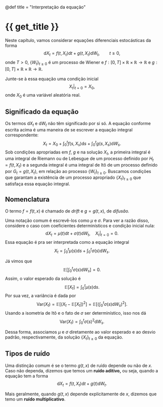 @def title = "Interpretação da equação"

# {{ get_title }}

Neste capítulo, vamos considerar equações diferenciais estocásticas da forma
$$
\mathrm{d}X_t = f(t, X_t)\mathrm{d}t + g(t, X_t)\mathrm{d}W_t, \qquad t \geq 0,
$$
onde $T > 0,$ $\{W_t\}_{t\geq 0}$ é um processo de Wiener e $f:[0, T]\times \mathbb{R} \times\mathbb{R} \rightarrow \mathbb{R}$ e $g:[0, T]\times \mathbb{R} \times\mathbb{R} \rightarrow \mathbb{R}.$

Junte-se à essa equação uma condição inicial
$$
\left.X_t\right|_{t = 0} = X_0,
$$
onde $X_0$ é uma variável aleatória real.

## Significado da equação

Os termos $\mathrm{d}X_t$ e $\mathrm{d}W_t$ não têm significado por si só. A equação conforme escrita acima é uma maneira de se escrever a equação integral correspondente:
$$
X_t = X_0 + \int_0^t f(s, X_s)\mathrm{d}s + \int_0^t g(s, X_s)\mathrm{d}W_s.
$$
Sob condições apropriadas em $f,$ $g$ e na solução $X_t,$ a primeira integral é uma integral de Riemann ou de Lebesgue de um processo definido por $H_t = f(t, X_t)$ e a segunda integral é uma integral de Itô de um processo definido por $G_t = g(t, X_t),$ em relação ao processo $\{W_t\}_{t\geq 0}.$ Buscamos condições que garantam a existência de um processo apropriado $\{X_t\}_{t \geq 0}$ que satisfaça essa equação integral.

## Nomenclatura

O termo $f = f(t, x)$ é chamado de *drift* e $g = g(t, x),$ de *difusão.*

Uma notação comum é escrevê-los como $\mu$ e $\sigma.$ Para ver a razão disso, considere o caso com coeficientes determinísticos e condição inicial nula:
$$
\mathrm{d}X_t = \mu(t)\mathrm{d}t + \sigma(t)\mathrm{d}W_t, \quad \left. X_t \right|_{t = 0} = 0.
$$
Essa equação é pra ser interpretada como a equação integral
$$
X_t = \int_0^t \mu(s)\mathrm{d}s + \int_0^t \sigma(s)\mathrm{d}W_s.
$$

Já vimos que
$$
\mathbb{E}\left[\int_0^t \sigma(s)\mathrm{d}W_s\right] = 0.
$$
Assim, o valor esperado da solução é
$$
\mathbb{E}[X_t] = \int_0^t \mu(s)\mathrm{d}s.
$$
Por sua vez, a variância é dada por
$$
\mathrm{Var}(X_t) = \mathbb{E}[(X_t - \mathbb{E}[X_t])^2] = \mathbb{E}\left[\left(\int_0^t \sigma(s)\mathrm{d}W_s\right)^2\right].
$$
Usando a isometria de Itô e o fato de $\sigma$ ser determinístico, isso nos dá
$$
\mathrm{Var}(X_t) = \int_0^t \sigma(s)^2\mathrm{d}W_s.
$$

Dessa forma, associamos $\mu$ e $\sigma$ diretamente ao valor esperado e ao desvio padrão, respectivamente, da solução $\{X_t\}_{t \geq 0}$ da equação.

## Tipos de ruído

Uma distinção comum é se o termo $g(t, x)$ de ruído depende ou não de $x.$ Caso não dependa, dizemos que temos um **ruído aditivo,** ou seja, quando a equação tem a forma
$$
\mathrm{d}X_t = f(t, X_t)\mathrm{d}t + g(t)\mathrm{d}W_t.
$$

Mais geralmente, quando $g(t, x)$ depende explicitamente de $x,$ dizemos que temo um **ruído multiplicativo**.
